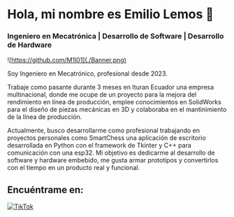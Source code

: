 # Hola, mi nombre es Emilio Lemos 👋
### Ingeniero en Mecatrónica | Desarrollo de Software | Desarrollo de Hardware

![https://github.com/M1l01](./Banner.png)

Soy Ingeniero en Mecatrónico, profesional desde 2023.

Trabaje como pasante durante 3 meses en Ituran Ecuador una empresa multinacional, donde me ocupe de un proyecto para la mejora del rendimiento en línea de producción, emplee conocimientos en SolidWorks para el diseño de piezas mecánicas en 3D y colaboraba en el mantinimiento de la línea de producción. 

Actualmente, busco desarrollarme como profesional trabajando en proyectos personales como SmartChess una aplicación de escritorio desarrollada en Python con el framework de Tkinter y C++ para comunicación con una esp32. Mi objetivo es dedicarme al desarrollo de software y hardware embebido, me gusta armar prototipos y convertirlos con el tiempo en un producto real y funcional. 

## Encuéntrame en:

[![TikTok](https://badgen.net/badge/@milotronic/TikTok/b)](https://www.tiktok.com/@milotronic)